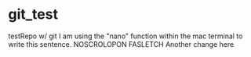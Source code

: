 # git_test
testRepo w/ git
I am using the "nano" function within the mac terminal to write this sentence.
NOSCROLOPON FASLETCH
Another change here
